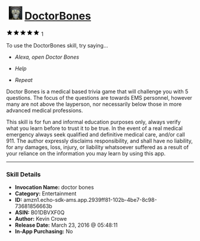 # &nbsp;<img src="skill_icon" alt="DoctorBones icon" width="36"> [DoctorBones](http://alexa.amazon.com/#skills/amzn1.echo-sdk-ams.app.2939ff81-102b-4be7-8c98-73681856663b)
![5 stars](../../images/ic_star_black_18dp_1x.png)![5 stars](../../images/ic_star_black_18dp_1x.png)![5 stars](../../images/ic_star_black_18dp_1x.png)![5 stars](../../images/ic_star_black_18dp_1x.png)![5 stars](../../images/ic_star_black_18dp_1x.png) 1

To use the DoctorBones skill, try saying...

* *Alexa, open Doctor Bones*

* *Help*

* *Repeat*

Doctor Bones is a medical based trivia game that will challenge you with 5 questions.  The focus of the questions are towards EMS personnel, however many are not above the layperson, nor necessarily below those in more advanced medical professions.

This skill is for fun and informal education purposes only, always verify what you learn before to trust it to be true.  In the event of a real medical emergency always seek qualified and definitive medical care, and/or call 911.  The author expressly disclaims responsibility, and shall have no liability, for any damages, loss, injury, or liability whatsoever suffered as a result of your reliance on the information you may learn by using this app.

***

### Skill Details

* **Invocation Name:** doctor bones
* **Category:** Entertainment
* **ID:** amzn1.echo-sdk-ams.app.2939ff81-102b-4be7-8c98-73681856663b
* **ASIN:** B01DBVXF0Q
* **Author:** Kevin Crowe
* **Release Date:** March 23, 2016 @ 05:48:11
* **In-App Purchasing:** No
